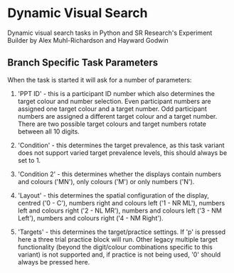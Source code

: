 # Dynamic Visual Search
Dynamic visual search tasks in Python and SR Research's Experiment Builder by Alex Muhl-Richardson and Hayward Godwin

## Branch Specific Task Parameters

When the task is started it will ask for a number of parameters:

1. 'PPT ID' - this is a participant ID number which also determines the target colour and number selection. Even participant numbers are assigned one target colour and a target number. Odd participant numbers are assigned a different target colour and a target number. There are two possible target colours and target numbers rotate between all 10 digits. 

2. 'Condition' - this determines the target prevalence, as this task variant does not support varied target prevalence levels, this should always be set to 1.

3. 'Condition 2' - this determines whether the displays contain numbers and colours ('MN'), only colours ('M') or only numbers ('N').

4. 'Layout' - this determines the spatial configuration of the display, centred ('0 - C'), numbers right and colours left ('1 - NR ML'), numbers left and colours right ('2 - NL MR'), numbers and colours left ('3 - NM Left'), numbers and colours right ('4 - NM Right').

5. 'Targets' - this determines the target/practice settings. If 'p' is pressed here a three trial practice block will run. Other legacy multiple target functionality (beyond the digit/colour combinations specific to this variant) is not supported and, if practice is not being used, '0' should always be pressed here.
